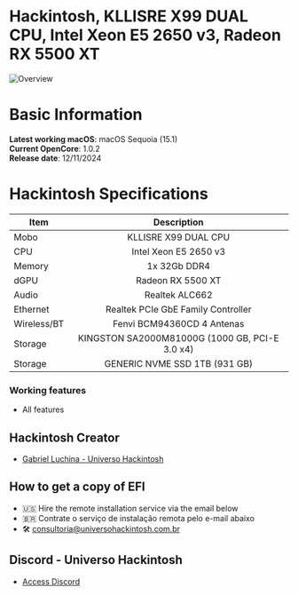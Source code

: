 # Hackintosh, KLLISRE X99 DUAL CPU, Intel Xeon E5 2650 v3, Radeon RX 5500 XT

![Overview](https://github.com/user-attachments/assets/a70c3f36-7fa7-4348-b575-6c20d68c8d1b)

# Basic Information

**Latest working macOS**: macOS Sequoia (15.1)
<br>
**Current OpenCore**: 1.0.2
<br>
**Release date**: 12/11/2024

# Hackintosh Specifications
|Item|Description|
|-|:-------:|
|Mobo|KLLISRE X99 DUAL CPU|
|CPU|Intel Xeon E5 2650 v3|
|Memory|1x 32Gb DDR4|
|dGPU|Radeon RX 5500 XT|
|Audio|Realtek ALC662|
|Ethernet|Realtek PCIe GbE Family Controller|
|Wireless/BT|Fenvi BCM94360CD 4 Antenas|
|Storage|KINGSTON SA2000M81000G (1000 GB, PCI-E 3.0 x4)|
|Storage|GENERIC NVME SSD 1TB (931 GB)|

### Working features
- All features

## Hackintosh Creator
- [Gabriel Luchina - Universo Hackintosh](https://luchina.com.br)

## How to get a copy of EFI
- 🇺🇸 Hire the remote installation service via the email below
- 🇧🇷 Contrate o serviço de instalação remota pelo e-mail abaixo
- 🛠️ [consultoria@universohackintosh.com.br](mailto:consultoria@universohackintosh.com.br)

## Discord - Universo Hackintosh
- [Access Discord](https://discord.universohackintosh.com.br)
